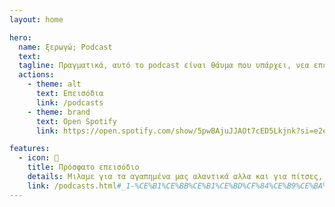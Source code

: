 ```yaml
---
layout: home

hero:
  name: ξερωγώ; Podcast
  text: 
  tagline: Πραγματικά, αυτό το podcast είναι θάυμα που υπάρχει, νεα επεισόδια κάθε 1 με 2 εβδομάδες.
  actions:
    - theme: alt
      text: Επεισόδια
      link: /podcasts
    - theme: brand
      text: Open Spotify
      link: https://open.spotify.com/show/5pwBAjuJJAOt7cED5Lkjnk?si=e2ea7ba1112640ed

features:
  - icon: 🍕
    title: Πρόσφατο επεισόδιο
    details: Μιλαμε για τα αγαπημένα μας αλαντικά αλλα και για πίτσες, μάλλον δεν έχει σημασία γιατι πάλι καταλήγουμε να κάνουμε rant για διάφορα θέματα.
    link: /podcasts.html#_1-%CE%B1%CE%BB%CE%B1%CE%BD%CF%84%CE%B9%CE%BA%CE%B1-%CE%BA%CE%B1%CE%B9-%CF%80%CE%B9%CF%84%CF%83%CE%B5%CF%82
---
```

